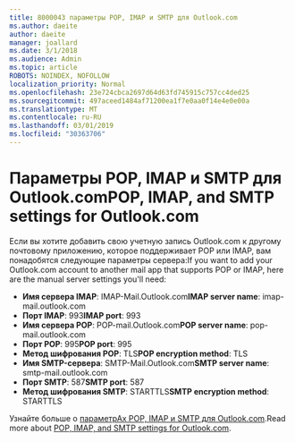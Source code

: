 ```yaml
---
title: 8000043 параметры POP, IMAP и SMTP для Outlook.com
ms.author: daeite
author: daeite
manager: joallard
ms.date: 3/1/2018
ms.audience: Admin
ms.topic: article
ROBOTS: NOINDEX, NOFOLLOW
localization_priority: Normal
ms.openlocfilehash: 23e724cbca2697d64d63fd745915c757cc4ded25
ms.sourcegitcommit: 497aceed1484af71200ea1f7e0aa0f14e4e0e00a
ms.translationtype: MT
ms.contentlocale: ru-RU
ms.lasthandoff: 03/01/2019
ms.locfileid: "30363706"
---
```

# <a name="pop-imap-and-smtp-settings-for-outlookcom"></a><span data-ttu-id="8e0b9-102">Параметры POP, IMAP и SMTP для Outlook.com</span><span class="sxs-lookup"><span data-stu-id="8e0b9-102">POP, IMAP, and SMTP settings for Outlook.com</span></span>

<span data-ttu-id="8e0b9-103">Если вы хотите добавить свою учетную запись Outlook.com к другому почтовому приложению, которое поддерживает POP или IMAP, вам понадобятся следующие параметры сервера:</span><span class="sxs-lookup"><span data-stu-id="8e0b9-103">If you want to add your Outlook.com account to another mail app that supports POP or IMAP, here are the manual server settings you'll need:</span></span>

- <span data-ttu-id="8e0b9-104">**Имя сервера IMAP**: IMAP-Mail.Outlook.com</span><span class="sxs-lookup"><span data-stu-id="8e0b9-104">**IMAP server name**: imap-mail.outlook.com</span></span>
- <span data-ttu-id="8e0b9-105">**Порт IMAP**: 993</span><span class="sxs-lookup"><span data-stu-id="8e0b9-105">**IMAP port**: 993</span></span>
- <span data-ttu-id="8e0b9-106">**Имя сервера POP**: POP-mail.Outlook.com</span><span class="sxs-lookup"><span data-stu-id="8e0b9-106">**POP server name**: pop-mail.outlook.com</span></span>
- <span data-ttu-id="8e0b9-107">**Порт POP**: 995</span><span class="sxs-lookup"><span data-stu-id="8e0b9-107">**POP port**: 995</span></span>
- <span data-ttu-id="8e0b9-108">**Метод шифрования POP**: TLS</span><span class="sxs-lookup"><span data-stu-id="8e0b9-108">**POP encryption method**: TLS</span></span>
- <span data-ttu-id="8e0b9-109">**Имя SMTP-сервера**: SMTP-Mail.Outlook.com</span><span class="sxs-lookup"><span data-stu-id="8e0b9-109">**SMTP server name**: smtp-mail.outlook.com</span></span>
- <span data-ttu-id="8e0b9-110">**Порт SMTP**: 587</span><span class="sxs-lookup"><span data-stu-id="8e0b9-110">**SMTP port**: 587</span></span>
- <span data-ttu-id="8e0b9-111">**Метод шифрования SMTP**: STARTTLS</span><span class="sxs-lookup"><span data-stu-id="8e0b9-111">**SMTP encryption method**: STARTTLS</span></span>

<span data-ttu-id="8e0b9-112">Узнайте больше о [параметрАх POP, IMAP и SMTP для Outlook.com](https://go.microsoft.com/fwlink/p/?linkid=2001402&clcid=0x409).</span><span class="sxs-lookup"><span data-stu-id="8e0b9-112">Read more about [POP, IMAP, and SMTP settings for Outlook.com](https://go.microsoft.com/fwlink/p/?linkid=2001402&clcid=0x409).</span></span>